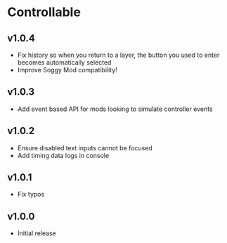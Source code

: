 # Controllable
## v1.0.4
- Fix history so when you return to a layer, the button you used to enter
becomes automatically selected
- Improve Soggy Mod compatibility!
## v1.0.3
- Add event based API for mods looking to simulate controller events
## v1.0.2
- Ensure disabled text inputs cannot be focused
- Add timing data logs in console
## v1.0.1
- Fix typos
## v1.0.0
- Initial release
